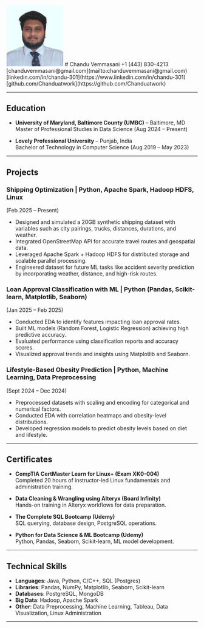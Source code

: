 <img src="profile.jpeg" alt="Headshot" width="150"/>
# Chandu Vemmasani  
+1 (443) 830-4213  
[chanduvemmasani@gmail.com](mailto:chanduvemmasani@gmail.com)  
[linkedin.com/in/chandu-301](https://www.linkedin.com/in/chandu-301)  
[github.com/Chanduatwork](https://github.com/Chanduatwork)  

---

## Education  
- **University of Maryland, Baltimore County (UMBC)** – Baltimore, MD  
  Master of Professional Studies in Data Science (Aug 2024 – Present)  

- **Lovely Professional University** – Punjab, India  
  Bachelor of Technology in Computer Science (Aug 2019 – May 2023)  

---

## Projects  

### Shipping Optimization | Python, Apache Spark, Hadoop HDFS, Linux  
(Feb 2025 – Present)  
- Designed and simulated a 20GB synthetic shipping dataset with variables such as city pairings, trucks, distances, durations, and weather.  
- Integrated OpenStreetMap API for accurate travel routes and geospatial data.  
- Leveraged Apache Spark + Hadoop HDFS for distributed storage and scalable parallel processing.  
- Engineered dataset for future ML tasks like accident severity prediction by incorporating weather, distance, and high-risk routes.  

### Loan Approval Classification with ML | Python (Pandas, Scikit-learn, Matplotlib, Seaborn)  
(Jan 2025 – Feb 2025)  
- Conducted EDA to identify features impacting loan approval rates.  
- Built ML models (Random Forest, Logistic Regression) achieving high predictive accuracy.  
- Evaluated performance using classification reports and accuracy scores.  
- Visualized approval trends and insights using Matplotlib and Seaborn.  

### Lifestyle-Based Obesity Prediction | Python, Machine Learning, Data Preprocessing  
(Sept 2024 – Dec 2024)  
- Preprocessed datasets with scaling and encoding for categorical and numerical factors.  
- Conducted EDA with correlation heatmaps and obesity-level distributions.  
- Developed regression models to predict obesity levels based on diet and lifestyle.  

---

## Certificates  

- **CompTIA CertMaster Learn for Linux+ (Exam XK0-004)**  
  Completed 20 hours of instructor-led Linux fundamentals and administration training.  

- **Data Cleaning & Wrangling using Alteryx (Board Infinity)**  
  Hands-on training in Alteryx workflows for data preparation.  

- **The Complete SQL Bootcamp (Udemy)**  
  SQL querying, database design, PostgreSQL operations.  

- **Python for Data Science & ML Bootcamp (Udemy)**  
  Python, Pandas, Seaborn, Scikit-learn, ML model development.  

---

## Technical Skills  

- **Languages**: Java, Python, C/C++, SQL (Postgres)  
- **Libraries**: Pandas, NumPy, Matplotlib, Seaborn, Scikit-learn  
- **Databases**: PostgreSQL, MongoDB  
- **Big Data**: Hadoop, Apache Spark  
- **Other**: Data Preprocessing, Machine Learning, Tableau, Data Visualization, Linux Administration  

---
